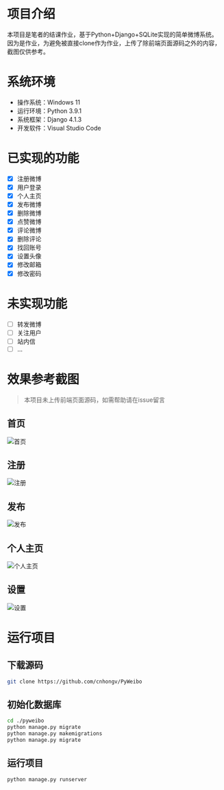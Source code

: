 # 项目介绍
本项目是笔者的结课作业，基于Python+Django+SQLite实现的简单微博系统。因为是作业，为避免被直接clone作为作业，上传了除前端页面源码之外的内容，截图仅供参考。

# 系统环境

- 操作系统：Windows 11
- 运行环境：Python 3.9.1
- 系统框架：Django 4.1.3
- 开发软件：Visual Studio Code


# 已实现的功能

- [x] 注册微博
- [x] 用户登录
- [x] 个人主页
- [x] 发布微博
- [x] 删除微博
- [x] 点赞微博
- [x] 评论微博
- [x] 删除评论
- [x] 找回账号
- [x] 设置头像
- [x] 修改邮箱
- [x] 修改密码

# 未实现功能
- [ ] 转发微博
- [ ] 关注用户
- [ ] 站内信
- [ ] ...

# 效果参考截图

> 本项目未上传前端页面源码，如需帮助请在issue留言

## 首页
![首页](./static/screenshot/index.png)

## 注册
![注册](./static/screenshot/reg.png)

## 发布
![发布](./static/screenshot/publish.png)

## 个人主页
![个人主页](./static/screenshot/profile.png)

## 设置
![设置](./static/screenshot/settings.png)

# 运行项目

## 下载源码

```sh
git clone https://github.com/cnhongv/PyWeibo
```

## 初始化数据库

```sh
cd ./pyweibo
python manage.py migrate
python manage.py makemigrations
python manage.py migrate
```

## 运行项目

```sh
python manage.py runserver
```
